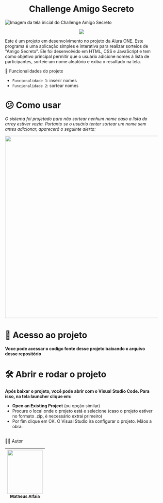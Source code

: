 <h1 align="center"> Challenge Amigo Secreto </h1>

![Imagem da tela inicial do Challenge Amigo Secreto](https://github.com/user-attachments/assets/240c4611-6056-4cbb-9397-03fac32fe4bc)
<p align="center">
  <img loading="lazy" src="http://img.shields.io/static/v1?label=STATUS&message=CONCLUIDO&color=GREEN&style=for-the-badge"/>
</p>
Este é um projeto em desenvolvimento no projeto da Alura ONE. Este programa é uma aplicação simples e interativa para realizar sorteios de "Amigo Secreto". Ele foi desenvolvido em HTML, CSS e JavaScript e tem como objetivo principal permitir que o usuário adicione nomes à lista de participantes, sorteie um nome aleatório e exiba o resultado na tela.
<p></p>

 :hammer: Funcionalidades do projeto

- `Funcionalidade 1`: inserir nomes
- `Funcionalidade 2`: sortear nomes

# 😕 Como usar
*O sistema foi projetado para não sortear nenhum nome caso a lista do array estiver vazia. Portanto se o usuário tentar sortear um nome sem antes adicionar, aparecerá o seguinte alerta:* <br>
<p align="center">
  <img src="https://github.com/user-attachments/assets/b72845b8-4141-4011-a48b-d6138d9c3e6e" width=600><br>
</p>

# 📁 Acesso ao projeto

**Voce pode acessar o codigo fonte desse projeto baixando o arquivo desse repositório**

# 🛠️ Abrir e rodar o projeto

**Após baixar o projeto, você pode abrir com o Visual Studio Code. Para isso, na tela launcher clique em:**
  - **Open an Existing Project** (ou opção similar)
  - Procure o local onde o projeto está e selecione (caso o projeto estiver no formato .zip, é necessário extrai primeiro)
  - Por fim clique em OK.
O Visual Studio ira configurar o projeto. Mãos a obra. <br></br>


 👷‍♂️ Autor

| [<img loading="lazy" src="https://github.com/user-attachments/assets/9b35f9c4-4acc-44a7-8804-5083048130cd" width=115 height=145><br><sub>Matheus Alfaia</sub>](https://github.com/Matheus-Alfaia)|
| :---: |

